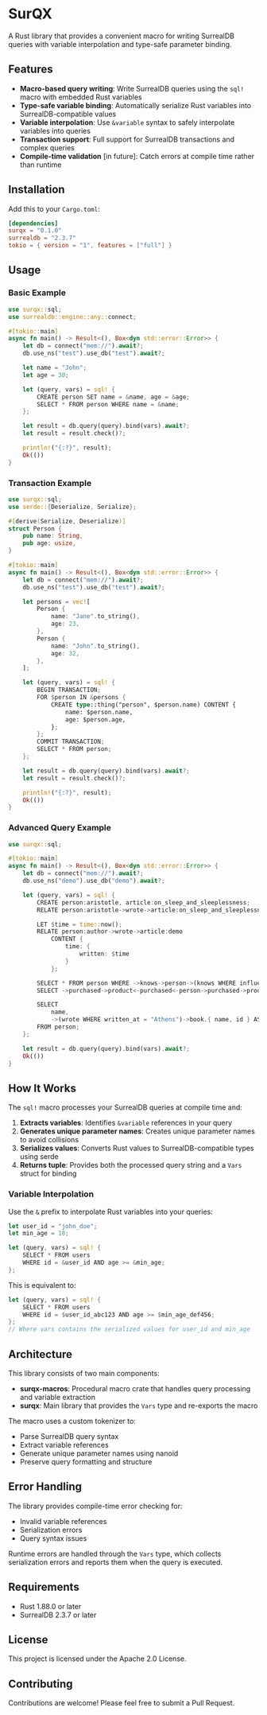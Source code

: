 # SurQX

A Rust library that provides a convenient macro for writing SurrealDB queries with variable interpolation and type-safe parameter binding.

## Features

- **Macro-based query writing**: Write SurrealDB queries using the `sql!` macro with embedded Rust variables
- **Type-safe variable binding**: Automatically serialize Rust variables into SurrealDB-compatible values
- **Variable interpolation**: Use `&variable` syntax to safely interpolate variables into queries
- **Transaction support**: Full support for SurrealDB transactions and complex queries
- **Compile-time validation** [in future]: Catch errors at compile time rather than runtime

## Installation

Add this to your `Cargo.toml`:

```toml
[dependencies]
surqx = "0.1.0"
surrealdb = "2.3.7"
tokio = { version = "1", features = ["full"] }
```

## Usage

### Basic Example

```rust
use surqx::sql;
use surrealdb::engine::any::connect;

#[tokio::main]
async fn main() -> Result<(), Box<dyn std::error::Error>> {
    let db = connect("mem://").await?;
    db.use_ns("test").use_db("test").await?;

    let name = "John";
    let age = 30;

    let (query, vars) = sql! {
        CREATE person SET name = &name, age = &age;
        SELECT * FROM person WHERE name = &name;
    };

    let result = db.query(query).bind(vars).await?;
    let result = result.check()?;

    println!("{:?}", result);
    Ok(())
}
```

### Transaction Example

```rust
use surqx::sql;
use serde::{Deserialize, Serialize};

#[derive(Serialize, Deserialize)]
struct Person {
    pub name: String,
    pub age: usize,
}

#[tokio::main]
async fn main() -> Result<(), Box<dyn std::error::Error>> {
    let db = connect("mem://").await?;
    db.use_ns("test").use_db("test").await?;

    let persons = vec![
        Person {
            name: "Jane".to_string(),
            age: 23,
        },
        Person {
            name: "John".to_string(),
            age: 32,
        },
    ];

    let (query, vars) = sql! {
        BEGIN TRANSACTION;
        FOR $person IN &persons {
            CREATE type::thing("person", $person.name) CONTENT {
                name: $person.name,
                age: $person.age,
            };
        };
        COMMIT TRANSACTION;
        SELECT * FROM person;
    };

    let result = db.query(query).bind(vars).await?;
    let result = result.check()?;

    println!("{:?}", result);
    Ok(())
}
```

### Advanced Query Example

```rust
use surqx::sql;

#[tokio::main]
async fn main() -> Result<(), Box<dyn std::error::Error>> {
    let db = connect("mem://").await?;
    db.use_ns("demo").use_db("demo").await?;

    let (query, vars) = sql! {
        CREATE person:aristotle, article:on_sleep_and_sleeplessness;
        RELATE person:aristotle->wrote->article:on_sleep_and_sleeplessness;

        LET $time = time::now();
        RELATE person:author->wrote->article:demo
            CONTENT {
                time: {
                    written: $time
                }
            };

        SELECT * FROM person WHERE ->knows->person->(knows WHERE influencer = true) TIMEOUT 5s;
        SELECT ->purchased->product<-purchased<-person->purchased->product FROM person:tobie PARALLEL;

        SELECT
            name,
            ->(wrote WHERE written_at = "Athens")->book.{ name, id } AS books_written_in_athens
        FROM person;
    };

    let result = db.query(query).bind(vars).await?;
    Ok(())
}
```

## How It Works

The `sql!` macro processes your SurrealDB queries at compile time and:

1. **Extracts variables**: Identifies `&variable` references in your query
2. **Generates unique parameter names**: Creates unique parameter names to avoid collisions
3. **Serializes values**: Converts Rust values to SurrealDB-compatible types using serde
4. **Returns tuple**: Provides both the processed query string and a `Vars` struct for binding

### Variable Interpolation

Use the `&` prefix to interpolate Rust variables into your queries:

```rust
let user_id = "john_doe";
let min_age = 18;

let (query, vars) = sql! {
    SELECT * FROM users
    WHERE id = &user_id AND age >= &min_age;
};
```

This is equivalent to:

```rust
let (query, vars) = sql! {
    SELECT * FROM users
    WHERE id = $user_id_abc123 AND age >= $min_age_def456;
};
// Where vars contains the serialized values for user_id and min_age
```

## Architecture

This library consists of two main components:

- **surqx-macros**: Procedural macro crate that handles query processing and variable extraction
- **surqx**: Main library that provides the `Vars` type and re-exports the macro

The macro uses a custom tokenizer to:

- Parse SurrealDB query syntax
- Extract variable references
- Generate unique parameter names using nanoid
- Preserve query formatting and structure

## Error Handling

The library provides compile-time error checking for:

- Invalid variable references
- Serialization errors
- Query syntax issues

Runtime errors are handled through the `Vars` type, which collects serialization errors and reports them when the query is executed.

## Requirements

- Rust 1.88.0 or later
- SurrealDB 2.3.7 or later

## License

This project is licensed under the Apache 2.0 License.

## Contributing

Contributions are welcome! Please feel free to submit a Pull Request.
